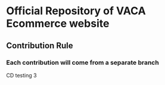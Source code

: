 # Official Repository of VACA Ecommerce website

## Contribution Rule
### Each contribution will come from a separate branch

CD testing 3

